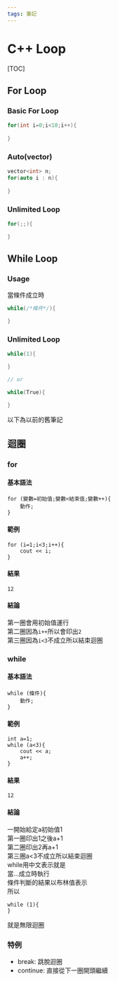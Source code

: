 ```yaml
---
tags: 筆記
---
```


# C++ Loop

[TOC]

## For Loop

### Basic For Loop

```cpp
for(int i=0;i<10;i++){
    
}
```

### Auto(vector)

```cpp
vector<int> n;
for(auto i : n){
    
}
```

### Unlimited Loop

```cpp
for(;;){

}
```

## While Loop

### Usage

當條件成立時
```cpp
while(/*條件*/){

}
```

### Unlimited Loop

```cpp
while(1){

}

// or

while(True){

}
```

以下為以前的舊筆記  

## 迴圈
### for
#### 基本語法
```cpp=
for (變數=初始值;變數<結束值;變數++){
    動作;
}
```
#### 範例
```cpp=
for (i=1;i<3;i++){
    cout << i;
}
```
#### 結果
```
12
```
#### 結論
第一圈會用初始值運行  
第二圈因為``i++``所以會印出``2``  
第三圈因為``i<3``不成立所以結束迴圈  
### while
#### 基本語法
```cpp=
while (條件){
    動作;
}
```
#### 範例
```cpp=
int a=1;
while (a<3){
    cout << a;
    a++;
}
```
#### 結果
```
12
```
#### 結論
一開始給定a初始值1  
第一圈印出1之後a+1  
第二圈印出2再a+1  
第三圈a<3不成立所以結束迴圈  
while用中文表示就是  
當...成立時執行  
條件判斷的結果以布林值表示  
所以  
```cpp=
while (1){  
}  
```
就是無限迴圈  
### 特例
- break:
跳脫迴圈
- continue:
直接從下一圈開頭繼續